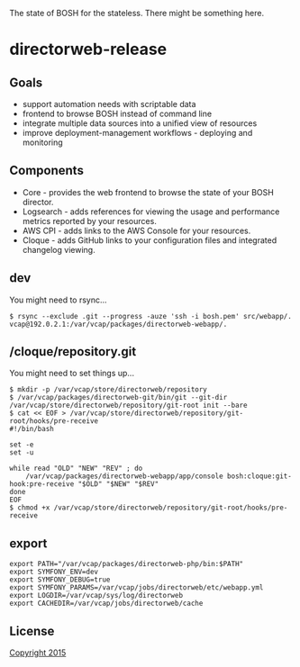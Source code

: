 The state of BOSH for the stateless. There might be something here.


# directorweb-release


## Goals

 * support automation needs with scriptable data
 * frontend to browse BOSH instead of command line
 * integrate multiple data sources into a unified view of resources
 * improve deployment-management workflows - deploying and monitoring


## Components

 * Core - provides the web frontend to browse the state of your BOSH director.
 * Logsearch - adds references for viewing the usage and performance metrics reported by your resources.
 * AWS CPI - adds links to the AWS Console for your resources.
 * Cloque - adds GitHub links to your configuration files and integrated changelog viewing.


## dev

You might need to rsync...

    $ rsync --exclude .git --progress -auze 'ssh -i bosh.pem' src/webapp/. vcap@192.0.2.1:/var/vcap/packages/directorweb-webapp/.


## /cloque/repository.git

You might need to set things up...

    $ mkdir -p /var/vcap/store/directorweb/repository
    $ /var/vcap/packages/directorweb-git/bin/git --git-dir /var/vcap/store/directorweb/repository/git-root init --bare
    $ cat << EOF > /var/vcap/store/directorweb/repository/git-root/hooks/pre-receive
    #!/bin/bash

    set -e
    set -u

    while read "OLD" "NEW" "REV" ; do
        /var/vcap/packages/directorweb-webapp/app/console bosh:cloque:git-hook:pre-receive "$OLD" "$NEW" "$REV"
    done
    EOF
    $ chmod +x /var/vcap/store/directorweb/repository/git-root/hooks/pre-receive


## export

    export PATH="/var/vcap/packages/directorweb-php/bin:$PATH"
    export SYMFONY_ENV=dev
    export SYMFONY_DEBUG=true
    export SYMFONY_PARAMS=/var/vcap/jobs/directorweb/etc/webapp.yml
    export LOGDIR=/var/vcap/sys/log/directorweb
    export CACHEDIR=/var/vcap/jobs/directorweb/cache


## License

[Copyright 2015](./LICENSE)
